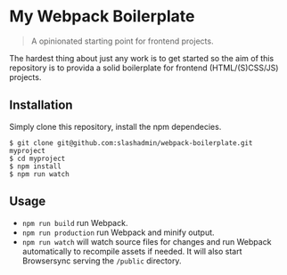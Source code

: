 # My Webpack Boilerplate

> A opinionated starting point for frontend projects.

The hardest thing about just any work is to get started so the aim of this repository is to provida a solid boilerplate for frontend (HTML/(S)CSS/JS) projects.

## Installation

Simply clone this repository, install the npm dependecies.

```
$ git clone git@github.com:slashadmin/webpack-boilerplate.git myproject
$ cd myproject
$ npm install
$ npm run watch
```

## Usage

* `npm run build` run Webpack.
* `npm run production` run Webpack and minify output.
* `npm run watch` will watch source files for changes and run Webpack automatically to recompile assets if needed. It will also start Browsersync serving the `/public` directory.
